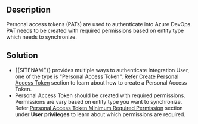 ## Description

Personal access tokens (PATs) are used to authenticate into Azure DevOps. PAT needs to be created with required permissions based on entity type which needs to synchronize. 

## Solution

* {{SITENAME}} provides multiple ways to authenticate Integration User, one of the type is "Personal Access Token". Refer [Create Personal Access Token](../../../connectors/team-foundation-server.md#cloud-vsts-pat) section to learn about how to create a Personal Access Token.
* Personal Access Token should be created with required permissions. Permissions are vary based on entity type you want to synchronize. Refer [Personal Access Token Minimum Required Permission](../../../connectors/team-foundation-server.md#personal-access-token-minimum-required-permission) section under **User privileges** to learn about which permissions are required.


